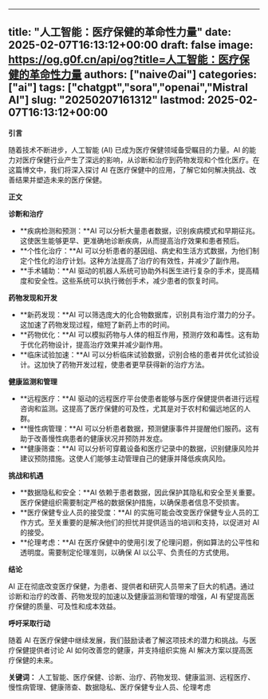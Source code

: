 
---
title: "人工智能：医疗保健的革命性力量"
date: 2025-02-07T16:13:12+00:00
draft: false
image: https://og.g0f.cn/api/og?title=人工智能：医疗保健的革命性力量
authors: ["naiveのai"]
categories: ["ai"]
tags: ["chatgpt","sora","openai","Mistral AI"]
slug: "20250207161312"
lastmod: 2025-02-07T16:13:12+00:00
---
**引言**

随着技术不断进步，人工智能 (AI) 已成为医疗保健领域备受瞩目的力量。AI 的能力对医疗保健行业产生了深远的影响，从诊断和治疗到药物发现和个性化医疗。在这篇博文中，我们将深入探讨 AI 在医疗保健中的应用，了解它如何解决挑战、改善结果并塑造未来的医疗保健。

**正文**

**诊断和治疗**

* **疾病检测和预测：**AI 可以分析大量患者数据，识别疾病模式和早期征兆。这使医生能够更早、更准确地诊断疾病，从而提高治疗效果和患者预后。
* **个性化治疗：**AI 可以分析患者的基因组、病史和生活方式数据，为他们制定个性化的治疗计划。这种方法提高了治疗的有效性，并减少了副作用。
* **手术辅助：**AI 驱动的机器人系统可协助外科医生进行复杂的手术，提高精度和安全性。这些系统可以执行微创手术，减少患者的恢复时间。

**药物发现和开发**

* **新药发现：**AI 可以筛选庞大的化合物数据库，识别具有治疗潜力的分子。这加速了药物发现过程，缩短了新药上市的时间。
* **药物优化：**AI 可以模拟药物与人体的相互作用，预测疗效和毒性。这有助于优化药物设计，提高治疗效果并减少副作用。
* **临床试验加速：**AI 可以分析临床试验数据，识别合格的患者并优化试验设计。这加快了药物开发过程，使患者更早获得新的治疗方法。

**健康监测和管理**

* **远程医疗：**AI 驱动的远程医疗平台使患者能够与医疗保健提供者进行远程咨询和监测。这提高了医疗保健的可及性，尤其是对于农村和偏远地区的人群。
* **慢性病管理：**AI 可以分析患者数据，预测健康事件并提醒他们服药。这有助于改善慢性病患者的健康状况并预防并发症。
* **健康筛查：**AI 可以分析可穿戴设备和医疗记录中的数据，识别健康风险并建议预防措施。这使人们能够主动管理自己的健康并降低疾病风险。

**挑战和机遇**

* **数据隐私和安全：**AI 依赖于患者数据，因此保护其隐私和安全至关重要。医疗保健组织需要制定严格的数据保护措施，以确保患者信息不受损害。
* **医疗保健专业人员的接受度：**AI 的实施可能会改变医疗保健专业人员的工作方式。至关重要的是解决他们的担忧并提供适当的培训和支持，以促进对 AI 的接受。
* **伦理考虑：**AI 在医疗保健中的使用引发了伦理问题，例如算法的公平性和透明度。需要制定伦理准则，以确保 AI 以公平、负责任的方式使用。

**结论**

AI 正在彻底改变医疗保健，为患者、提供者和研究人员带来了巨大的机遇。通过诊断和治疗的改善、药物发现的加速以及健康监测和管理的增强，AI 有望提高医疗保健的质量、可及性和成本效益。

**呼吁采取行动**

随着 AI 在医疗保健中继续发展，我们鼓励读者了解这项技术的潜力和挑战。与医疗保健提供者讨论 AI 如何改善您的健康，并支持组织实施 AI 解决方案以提高医疗保健的未来。

**关键词：** 人工智能、医疗保健、诊断、治疗、药物发现、健康监测、远程医疗、慢性病管理、健康筛查、数据隐私、医疗保健专业人员、伦理考虑